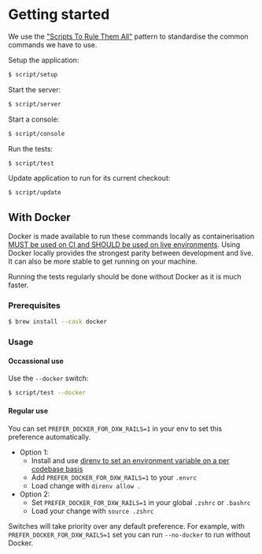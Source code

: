 # Getting started

We use the
["Scripts To Rule Them All"](https://github.com/dxw/tech-team-rfcs/blob/main/rfc-023-use-scripts-to-rule-them-all.md)
pattern to standardise the common commands we have to use.

Setup the application:

```bash
$ script/setup
```

Start the server:

```bash
$ script/server
```

Start a console:

```bash
$ script/console
```

Run the tests:

```bash
$ script/test
```

Update application to run for its current checkout:

```bash
$ script/update
```

## With Docker

Docker is made available to run these commands locally as containerisation
[MUST be used on CI and SHOULD be used on live environments](https://github.com/dxw/tech-team-rfcs/blob/main/rfc-013-use-docker-to-deploy-and-run-applications-in-containers.md).
Using Docker locally provides the strongest parity between development and live.
It can also be more stable to get running on your machine.

Running the tests regularly should be done without Docker as it is much faster.

### Prerequisites

```bash
$ brew install --cask docker
```

### Usage

#### Occassional use

Use the `--docker` switch:

```bash
$ script/test --docker
```

#### Regular use

You can set `PREFER_DOCKER_FOR_DXW_RAILS=1` in your env to set this preference
automatically.

- Option 1:
  - Install and use
    [direnv to set an environment variable on a per codebase basis](https://direnv.net/)
  - Add `PREFER_DOCKER_FOR_DXW_RAILS=1` to your `.envrc`
  - Load change with `direnv allow .`
- Option 2:
  - Set `PREFER_DOCKER_FOR_DXW_RAILS=1` in your global `.zshrc` or `.bashrc`
  - Load your change with `source .zshrc`

Switches will take priority over any default preference. For example, with
`PREFER_DOCKER_FOR_DXW_RAILS=1` set you can run `--no-docker` to run without
Docker.

